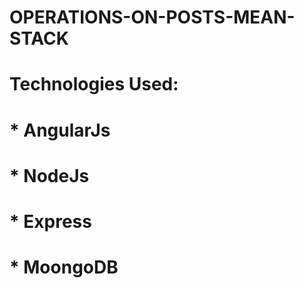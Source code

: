# OPERATIONS-ON-POSTS-MEAN-STACK
# Technologies Used: 
#                    * AngularJs
#                    * NodeJs
#                    * Express
#                    * MoongoDB
